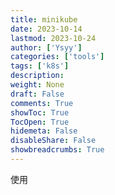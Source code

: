 ```yaml
---
title: minikube
date: 2023-10-14
lastmod: 2023-10-24
author: ['Ysyy']
categories: ['tools']
tags: ['k8s']
description: 
weight: None
draft: False
comments: True
showToc: True
TocOpen: True
hidemeta: False
disableShare: False
showbreadcrumbs: True
---
```

使用